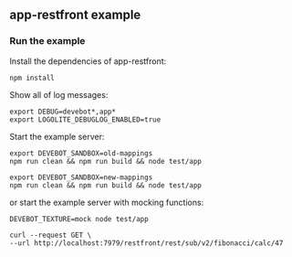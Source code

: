 ## app-restfront example

### Run the example

Install the dependencies of app-restfront:

```shell
npm install
```

Show all of log messages:

```shell
export DEBUG=devebot*,app*
export LOGOLITE_DEBUGLOG_ENABLED=true
```

Start the example server:

```shell
export DEVEBOT_SANDBOX=old-mappings
npm run clean && npm run build && node test/app
```

```shell
export DEVEBOT_SANDBOX=new-mappings
npm run clean && npm run build && node test/app
```

or start the example server with mocking functions:

```shell
DEVEBOT_TEXTURE=mock node test/app
```

```shell
curl --request GET \
--url http://localhost:7979/restfront/rest/sub/v2/fibonacci/calc/47
```
